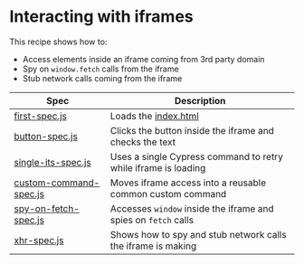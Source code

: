 # Interacting with iframes

This recipe shows how to:

- Access elements inside an iframe coming from 3rd party domain
- Spy on `window.fetch` calls from the iframe
- Stub network calls coming from the iframe

<!-- TODO add link to the blog post -->

Spec | Description
--- | ---
[first-spec.js](cypress/integration/first-spec.js) | Loads the [index.html](index.html)
[button-spec.js](cypress/integration/button-spec.js) | Clicks the button inside the iframe and checks the text
[single-its-spec.js](cypress/integration/single-its-spec.js) | Uses a single Cypress command to retry while iframe is loading
[custom-command-spec.js](cypress/integration/custom-command-spec.js) | Moves iframe access into a reusable common custom command
[spy-on-fetch-spec.js](cypress/integration/spy-on-fetch-spec.js) | Accesses `window` inside the iframe and spies on `fetch` calls
[xhr-spec.js](cypress/integration/xhr-spec.js) | Shows how to spy and stub network calls the iframe is making
